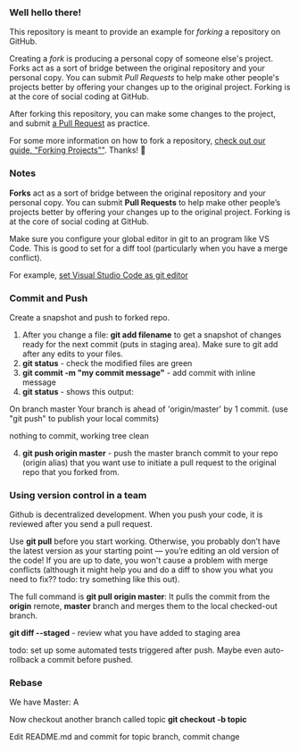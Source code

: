 ### Well hello there!

This repository is meant to provide an example for *forking* a repository on GitHub.

Creating a *fork* is producing a personal copy of someone else's project. Forks act as a sort of bridge between the original repository and your personal copy. You can submit *Pull Requests* to help make other people's projects better by offering your changes up to the original project. Forking is at the core of social coding at GitHub.

After forking this repository, you can make some changes to the project, and submit [a Pull Request](https://github.com/octocat/Spoon-Knife/pulls) as practice.

For some more information on how to fork a repository, [check out our guide, "Forking Projects""](http://guides.github.com/overviews/forking/). Thanks! :sparkling_heart:


### Notes

**Forks** act as a sort of bridge between the original repository and your personal copy. You can submit **Pull Requests** to help make other people’s projects better by offering your changes up to the original project. Forking is at the core of social coding at GitHub.

Make sure you configure your global editor in git to an program like VS Code. This is good to set for a diff tool (particularly when you have a merge conflict).

For example, <a href="https://code.visualstudio.com/docs/editor/versioncontrol#_vs-code-as-git-editor">set Visual Studio Code as git editor</a>

### Commit and Push

Create a snapshot and push to forked repo.

1. After you change a file: **git add filename** to get a snapshot of changes ready for the next commit (puts in staging area). Make sure to git add after any edits to your files.
2. **git status** - check the modified files are green
3. **git commit -m "my commit message"** - add commit with inline message
4. **git status** - shows this output:

On branch master
Your branch is ahead of 'origin/master' by 1 commit.
  (use "git push" to publish your local commits)

nothing to commit, working tree clean

4. **git push origin master** - push the master branch commit to your repo (origin alias) that you want use to initiate a pull request to the original repo that you forked from.

### Using version control in a team

Github is decentralized development. When you push your code, it is reviewed after you send a pull request.

Use **git pull** before you start working. Otherwise, you probably don’t have the latest version as your starting point — you’re editing an old version of the code! If you are up to date, you won't cause a problem with merge conflicts (although it might help you and do a diff to show you what you need to fix?? todo: try something like this out). 

The full command is **git pull origin master**: It pulls the commit from the **origin** remote, **master** branch and merges them to the local checked-out branch.

**git diff --staged** - review what you have added to staging area

todo: set up some automated tests triggered after push. Maybe even auto-rollback a commit before pushed.

### Rebase

We have Master: A

Now checkout another branch called topic
**git checkout -b topic**

Edit README.md and commit for topic branch, commit change


